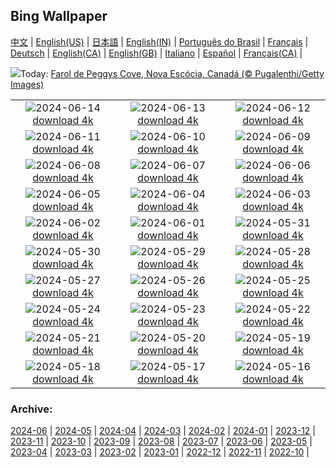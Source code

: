## Bing Wallpaper
[中文](README.md) |                     [English(US)](en-US.md) |                     [日本語](ja-JP.md) |                     [English(IN)](en-IN.md) |                     [Português do Brasil](pt-BR.md) |                     [Français](fr-FR.md) |                     [Deutsch](de-DE.md) |                     [English(CA)](en-CA.md) |                     [English(GB)](en-GB.md) |                     [Italiano](it-IT.md) |                     [Español](es-ES.md) |                     [Français(CA)](fr-CA.md) |                    

![](https://www.bing.com/th?id=OHR.PeggysCove_PT-BR1473312250_UHD.jpg&w=1000)Today: [Farol de Peggys Cove, Nova Escócia, Canadá (© Pugalenthi/Getty Images)](https://www.bing.com/th?id=OHR.PeggysCove_PT-BR1473312250_UHD.jpg)

|      |      |      |
| :----: | :----: | :----: |
|![](https://www.bing.com/th?id=OHR.RegistanUzbekistan_PT-BR8909125250_UHD.jpg&pid=hp&w=384&h=216&rs=1&c=4)2024-06-14 [download 4k](https://www.bing.com/th?id=OHR.RegistanUzbekistan_PT-BR8909125250_UHD.jpg)|![](https://www.bing.com/th?id=OHR.DiadosNamorado_PT-BR1152869085_UHD.jpg&pid=hp&w=384&h=216&rs=1&c=4)2024-06-13 [download 4k](https://www.bing.com/th?id=OHR.DiadosNamorado_PT-BR1152869085_UHD.jpg)|![](https://www.bing.com/th?id=OHR.GemsbokBotswana_PT-BR8699513531_UHD.jpg&pid=hp&w=384&h=216&rs=1&c=4)2024-06-12 [download 4k](https://www.bing.com/th?id=OHR.GemsbokBotswana_PT-BR8699513531_UHD.jpg)|
|![](https://www.bing.com/th?id=OHR.OsakaNight_PT-BR8462311640_UHD.jpg&pid=hp&w=384&h=216&rs=1&c=4)2024-06-11 [download 4k](https://www.bing.com/th?id=OHR.OsakaNight_PT-BR8462311640_UHD.jpg)|![](https://www.bing.com/th?id=OHR.BardenasBiosphere_PT-BR8155922865_UHD.jpg&pid=hp&w=384&h=216&rs=1&c=4)2024-06-10 [download 4k](https://www.bing.com/th?id=OHR.BardenasBiosphere_PT-BR8155922865_UHD.jpg)|![](https://www.bing.com/th?id=OHR.KillikRiverAlaska_PT-BR9004579454_UHD.jpg&pid=hp&w=384&h=216&rs=1&c=4)2024-06-09 [download 4k](https://www.bing.com/th?id=OHR.KillikRiverAlaska_PT-BR9004579454_UHD.jpg)|
|![](https://www.bing.com/th?id=OHR.HumpbackFamily_PT-BR7707157719_UHD.jpg&pid=hp&w=384&h=216&rs=1&c=4)2024-06-08 [download 4k](https://www.bing.com/th?id=OHR.HumpbackFamily_PT-BR7707157719_UHD.jpg)|![](https://www.bing.com/th?id=OHR.LesBravesNormandy_PT-BR7484983029_UHD.jpg&pid=hp&w=384&h=216&rs=1&c=4)2024-06-07 [download 4k](https://www.bing.com/th?id=OHR.LesBravesNormandy_PT-BR7484983029_UHD.jpg)|![](https://www.bing.com/th?id=OHR.MadagascarRiver_PT-BR7232388819_UHD.jpg&pid=hp&w=384&h=216&rs=1&c=4)2024-06-06 [download 4k](https://www.bing.com/th?id=OHR.MadagascarRiver_PT-BR7232388819_UHD.jpg)|
|![](https://www.bing.com/th?id=OHR.ChestnutBeeEater_PT-BR6524596779_UHD.jpg&pid=hp&w=384&h=216&rs=1&c=4)2024-06-05 [download 4k](https://www.bing.com/th?id=OHR.ChestnutBeeEater_PT-BR6524596779_UHD.jpg)|![](https://www.bing.com/th?id=OHR.CapybaraEducation_PT-BR9998060500_UHD.jpg&pid=hp&w=384&h=216&rs=1&c=4)2024-06-04 [download 4k](https://www.bing.com/th?id=OHR.CapybaraEducation_PT-BR9998060500_UHD.jpg)|![](https://www.bing.com/th?id=OHR.CopenhagenBicycles_PT-BR5476760078_UHD.jpg&pid=hp&w=384&h=216&rs=1&c=4)2024-06-03 [download 4k](https://www.bing.com/th?id=OHR.CopenhagenBicycles_PT-BR5476760078_UHD.jpg)|
|![](https://www.bing.com/th?id=OHR.PrideMonthSF_PT-BR6281938141_UHD.jpg&pid=hp&w=384&h=216&rs=1&c=4)2024-06-02 [download 4k](https://www.bing.com/th?id=OHR.PrideMonthSF_PT-BR6281938141_UHD.jpg)|![](https://www.bing.com/th?id=OHR.YorkshireDalesNP_PT-BR5805097424_UHD.jpg&pid=hp&w=384&h=216&rs=1&c=4)2024-06-01 [download 4k](https://www.bing.com/th?id=OHR.YorkshireDalesNP_PT-BR5805097424_UHD.jpg)|![](https://www.bing.com/th?id=OHR.Everglades90th_PT-BR0782569600_UHD.jpg&pid=hp&w=384&h=216&rs=1&c=4)2024-05-31 [download 4k](https://www.bing.com/th?id=OHR.Everglades90th_PT-BR0782569600_UHD.jpg)|
|![](https://www.bing.com/th?id=OHR.MullOtter_PT-BR0721243704_UHD.jpg&pid=hp&w=384&h=216&rs=1&c=4)2024-05-30 [download 4k](https://www.bing.com/th?id=OHR.MullOtter_PT-BR0721243704_UHD.jpg)|![](https://www.bing.com/th?id=OHR.MeteoraMonastery_PT-BR0665856775_UHD.jpg&pid=hp&w=384&h=216&rs=1&c=4)2024-05-29 [download 4k](https://www.bing.com/th?id=OHR.MeteoraMonastery_PT-BR0665856775_UHD.jpg)|![](https://www.bing.com/th?id=OHR.MataAtlantica_PT-BR0600772527_UHD.jpg&pid=hp&w=384&h=216&rs=1&c=4)2024-05-28 [download 4k](https://www.bing.com/th?id=OHR.MataAtlantica_PT-BR0600772527_UHD.jpg)|
|![](https://www.bing.com/th?id=OHR.MethowWildflowers_PT-BR0540541576_UHD.jpg&pid=hp&w=384&h=216&rs=1&c=4)2024-05-27 [download 4k](https://www.bing.com/th?id=OHR.MethowWildflowers_PT-BR0540541576_UHD.jpg)|![](https://www.bing.com/th?id=OHR.MoroccoBenhaddou_PT-BR0472580311_UHD.jpg&pid=hp&w=384&h=216&rs=1&c=4)2024-05-26 [download 4k](https://www.bing.com/th?id=OHR.MoroccoBenhaddou_PT-BR0472580311_UHD.jpg)|![](https://www.bing.com/th?id=OHR.DiaNacionaldoCafe_PT-BR0388353116_UHD.jpg&pid=hp&w=384&h=216&rs=1&c=4)2024-05-25 [download 4k](https://www.bing.com/th?id=OHR.DiaNacionaldoCafe_PT-BR0388353116_UHD.jpg)|
|![](https://www.bing.com/th?id=OHR.IndianStarTortoise_PT-BR0334099944_UHD.jpg&pid=hp&w=384&h=216&rs=1&c=4)2024-05-24 [download 4k](https://www.bing.com/th?id=OHR.IndianStarTortoise_PT-BR0334099944_UHD.jpg)|![](https://www.bing.com/th?id=OHR.SnowGumTasmania_PT-BR0279882424_UHD.jpg&pid=hp&w=384&h=216&rs=1&c=4)2024-05-23 [download 4k](https://www.bing.com/th?id=OHR.SnowGumTasmania_PT-BR0279882424_UHD.jpg)|![](https://www.bing.com/th?id=OHR.MalaysiaTea_PT-BR0222561765_UHD.jpg&pid=hp&w=384&h=216&rs=1&c=4)2024-05-22 [download 4k](https://www.bing.com/th?id=OHR.MalaysiaTea_PT-BR0222561765_UHD.jpg)|
|![](https://www.bing.com/th?id=OHR.HoneycombBee_PT-BR0168442685_UHD.jpg&pid=hp&w=384&h=216&rs=1&c=4)2024-05-21 [download 4k](https://www.bing.com/th?id=OHR.HoneycombBee_PT-BR0168442685_UHD.jpg)|![](https://www.bing.com/th?id=OHR.VernazzaItaly_PT-BR0108995686_UHD.jpg&pid=hp&w=384&h=216&rs=1&c=4)2024-05-20 [download 4k](https://www.bing.com/th?id=OHR.VernazzaItaly_PT-BR0108995686_UHD.jpg)|![](https://www.bing.com/th?id=OHR.MuseumWhale_PT-BR0044062488_UHD.jpg&pid=hp&w=384&h=216&rs=1&c=4)2024-05-19 [download 4k](https://www.bing.com/th?id=OHR.MuseumWhale_PT-BR0044062488_UHD.jpg)|
|![](https://www.bing.com/th?id=OHR.TarangireElephants_PT-BR9979896896_UHD.jpg&pid=hp&w=384&h=216&rs=1&c=4)2024-05-18 [download 4k](https://www.bing.com/th?id=OHR.TarangireElephants_PT-BR9979896896_UHD.jpg)|![](https://www.bing.com/th?id=OHR.DayOfLight_PT-BR7977320546_UHD.jpg&pid=hp&w=384&h=216&rs=1&c=4)2024-05-17 [download 4k](https://www.bing.com/th?id=OHR.DayOfLight_PT-BR7977320546_UHD.jpg)|![](https://www.bing.com/th?id=OHR.BlueCityIndia_PT-BR7765486791_UHD.jpg&pid=hp&w=384&h=216&rs=1&c=4)2024-05-16 [download 4k](https://www.bing.com/th?id=OHR.BlueCityIndia_PT-BR7765486791_UHD.jpg)|


### Archive:
[2024-06](archive/pt-BR/202406/README.md) | [2024-05](archive/pt-BR/202405/README.md) | [2024-04](archive/pt-BR/202404/README.md) | [2024-03](archive/pt-BR/202403/README.md) | [2024-02](archive/pt-BR/202402/README.md) | [2024-01](archive/pt-BR/202401/README.md) | [2023-12](archive/pt-BR/202312/README.md) | [2023-11](archive/pt-BR/202311/README.md) | [2023-10](archive/pt-BR/202310/README.md) | [2023-09](archive/pt-BR/202309/README.md) | [2023-08](archive/pt-BR/202308/README.md) | [2023-07](archive/pt-BR/202307/README.md) | [2023-06](archive/pt-BR/202306/README.md) | [2023-05](archive/pt-BR/202305/README.md) | [2023-04](archive/pt-BR/202304/README.md) | [2023-03](archive/pt-BR/202303/README.md) | [2023-02](archive/pt-BR/202302/README.md) | [2023-01](archive/pt-BR/202301/README.md) | [2022-12](archive/pt-BR/202212/README.md) | [2022-11](archive/pt-BR/202211/README.md) | [2022-10](archive/pt-BR/202210/README.md) | 